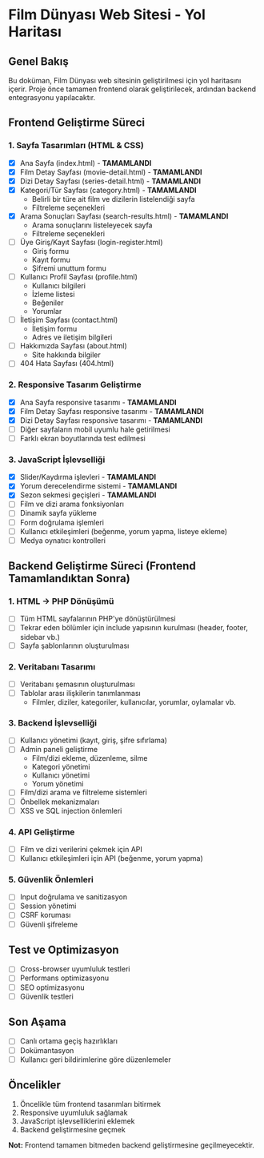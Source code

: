 # Film Dünyası Web Sitesi - Yol Haritası

## Genel Bakış
Bu doküman, Film Dünyası web sitesinin geliştirilmesi için yol haritasını içerir. Proje önce tamamen frontend olarak geliştirilecek, ardından backend entegrasyonu yapılacaktır.

## Frontend Geliştirme Süreci

### 1. Sayfa Tasarımları (HTML & CSS)
- [x] Ana Sayfa (index.html) - **TAMAMLANDI**
- [x] Film Detay Sayfası (movie-detail.html) - **TAMAMLANDI**
- [x] Dizi Detay Sayfası (series-detail.html) - **TAMAMLANDI**
- [x] Kategori/Tür Sayfası (category.html) - **TAMAMLANDI**
  - Belirli bir türe ait film ve dizilerin listelendiği sayfa
  - Filtreleme seçenekleri
- [x] Arama Sonuçları Sayfası (search-results.html) - **TAMAMLANDI**
  - Arama sonuçlarını listeleyecek sayfa
  - Filtreleme seçenekleri
- [ ] Üye Giriş/Kayıt Sayfası (login-register.html)
  - Giriş formu
  - Kayıt formu
  - Şifremi unuttum formu
- [ ] Kullanıcı Profil Sayfası (profile.html)
  - Kullanıcı bilgileri
  - İzleme listesi
  - Beğeniler
  - Yorumlar
- [ ] İletişim Sayfası (contact.html)
  - İletişim formu
  - Adres ve iletişim bilgileri
- [ ] Hakkımızda Sayfası (about.html)
  - Site hakkında bilgiler
- [ ] 404 Hata Sayfası (404.html)

### 2. Responsive Tasarım Geliştirme
- [x] Ana Sayfa responsive tasarımı - **TAMAMLANDI**
- [x] Film Detay Sayfası responsive tasarımı - **TAMAMLANDI**
- [x] Dizi Detay Sayfası responsive tasarımı - **TAMAMLANDI**
- [ ] Diğer sayfaların mobil uyumlu hale getirilmesi
- [ ] Farklı ekran boyutlarında test edilmesi

### 3. JavaScript İşlevselliği
- [x] Slider/Kaydırma işlevleri - **TAMAMLANDI**
- [x] Yorum derecelendirme sistemi - **TAMAMLANDI**
- [x] Sezon sekmesi geçişleri - **TAMAMLANDI**
- [ ] Film ve dizi arama fonksiyonları
- [ ] Dinamik sayfa yükleme
- [ ] Form doğrulama işlemleri
- [ ] Kullanıcı etkileşimleri (beğenme, yorum yapma, listeye ekleme)
- [ ] Medya oynatıcı kontrolleri

## Backend Geliştirme Süreci (Frontend Tamamlandıktan Sonra)

### 1. HTML -> PHP Dönüşümü
- [ ] Tüm HTML sayfalarının PHP'ye dönüştürülmesi
- [ ] Tekrar eden bölümler için include yapısının kurulması (header, footer, sidebar vb.)
- [ ] Sayfa şablonlarının oluşturulması

### 2. Veritabanı Tasarımı
- [ ] Veritabanı şemasının oluşturulması
- [ ] Tablolar arası ilişkilerin tanımlanması
  - Filmler, diziler, kategoriler, kullanıcılar, yorumlar, oylamalar vb.

### 3. Backend İşlevselliği
- [ ] Kullanıcı yönetimi (kayıt, giriş, şifre sıfırlama)
- [ ] Admin paneli geliştirme
  - Film/dizi ekleme, düzenleme, silme
  - Kategori yönetimi
  - Kullanıcı yönetimi
  - Yorum yönetimi
- [ ] Film/dizi arama ve filtreleme sistemleri
- [ ] Önbellek mekanizmaları
- [ ] XSS ve SQL injection önlemleri

### 4. API Geliştirme
- [ ] Film ve dizi verilerini çekmek için API
- [ ] Kullanıcı etkileşimleri için API (beğenme, yorum yapma)

### 5. Güvenlik Önlemleri
- [ ] Input doğrulama ve sanitizasyon
- [ ] Session yönetimi
- [ ] CSRF koruması
- [ ] Güvenli şifreleme

## Test ve Optimizasyon
- [ ] Cross-browser uyumluluk testleri
- [ ] Performans optimizasyonu
- [ ] SEO optimizasyonu
- [ ] Güvenlik testleri

## Son Aşama
- [ ] Canlı ortama geçiş hazırlıkları
- [ ] Dokümantasyon
- [ ] Kullanıcı geri bildirimlerine göre düzenlemeler

## Öncelikler
1. Öncelikle tüm frontend tasarımları bitirmek
2. Responsive uyumluluk sağlamak
3. JavaScript işlevselliklerini eklemek
4. Backend geliştirmesine geçmek

**Not:** Frontend tamamen bitmeden backend geliştirmesine geçilmeyecektir. 